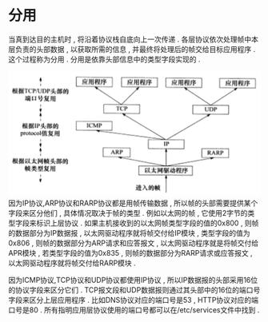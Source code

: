 # 分用

当真到达目的主机时 , 将沿着协议栈自底向上一次传递 . 各层协议依次处理帧中本层负责的头部数据 , 以获取所需的信息 , 并最终将处理后的帧交给目标应用程序 . 这个过程称为分用 . 分用是依靠头部信息中的类型字段实现的 .

![](/assets/fenyong.png)因为IP协议,ARP协议和RARP协议都是用帧传输数据 , 所以帧的头部需要提供某个字段来区分他们 , 具体情况取决于帧的类型 . 例如以太网的帧 , 它使用2字节的类型字段来标识上层协议 . 如果主机接收到的以太网帧类型字段的值的0x800 , 则帧的数据部分为IP数据报 , 以太网驱动程序就将帧交付给IP模块 , 类型字段的值为0x806 , 则帧的数据部分为ARP请求和应答报文 , 以太网驱动程序就是将帧交付给APR模块 , 若类型字段的值为0x835 , 则帧的数据部分为RARP请求或应答报文 , 以太网驱动程序就将帧交付给RARP模块 .

因为ICMP协议,TCP协议和UDP协议都使用IP协议 , 所以IP数据报的头部采用16位的协议字段来区分它们 . TCP报文段和UDP数据报则通过其头部中的16位的端口号字段来区分上层应用程序 . 比如DNS协议对应的端口号是53 , HTTP协议对应的端口号是80 . 所有指明应用层协议使用的端口号都可以在/etc/services文件中找到 . 

